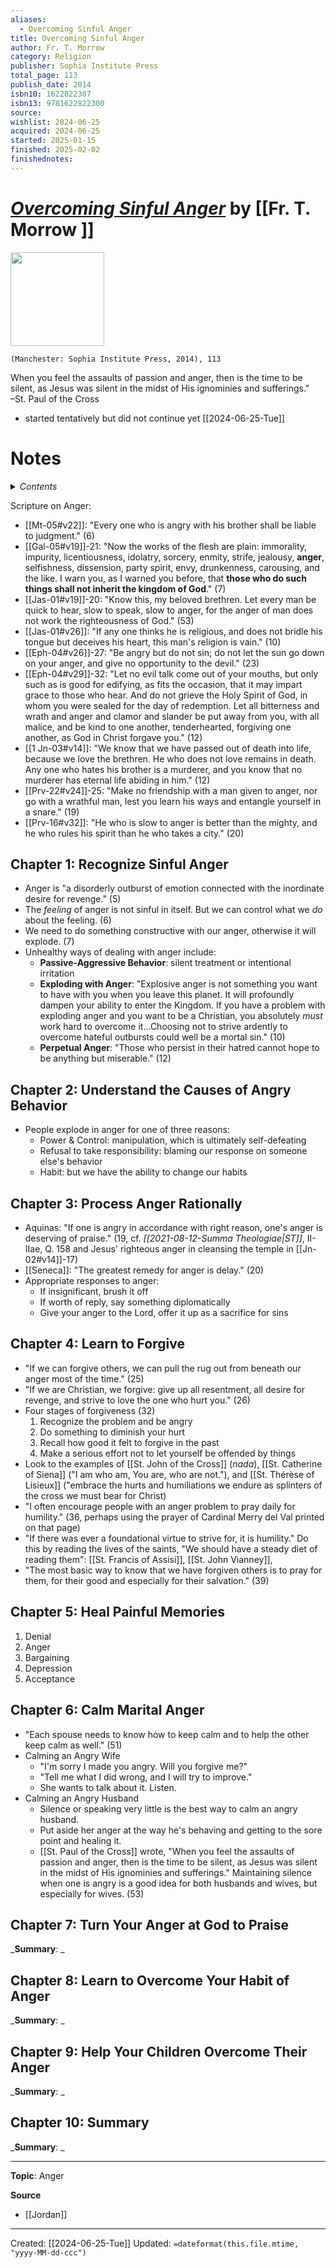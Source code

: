 ```yaml
---
aliases:
  - Overcoming Sinful Anger
title: Overcoming Sinful Anger
author: Fr. T. Morrow
category: Religion
publisher: Sophia Institute Press
total_page: 113
publish_date: 2014
isbn10: 1622822307
isbn13: 9781622822300
source: 
wishlist: 2024-06-25
acquired: 2024-06-25
started: 2025-01-15
finished: 2025-02-02
finishednotes:
---
```

# *[Overcoming Sinful Anger](https://sophiainstitute.com/product/overcoming-sinful-anger/)* by [[Fr. T. Morrow ]]

<img src="https://sophiainstitute.com/wp-content/uploads/2023/02/16757372698241-21193.jpeg" width=150>

`(Manchester: Sophia Institute Press, 2014), 113`

<div class="note"> <p>When you feel the assaults of passion and anger, then is the time to be silent, as Jesus was silent in the midst of His ignominies and sufferings."<br>–St. Paul of the Cross</p> </div> 

- started tentatively but did not continue yet [[2024-06-25-Tue]]


# Notes

<details>
 <summary><i>Contents</i></summary>
<!-- MarkdownTOC autolink="true" -->

<!-- /MarkdownTOC -->
</details>

Scripture on Anger:
- [[Mt-05#v22]]: "Every one who is angry with his brother shall be liable to judgment." (6)
- [[Gal-05#v19]]-21: "Now the works of the flesh are plain: immorality, impurity, licentiousness, idolatry, sorcery, enmity, strife, jealousy, **anger**, selfishness, dissension, party spirit, envy, drunkenness, carousing, and the like. I warn you, as I warned you before, that **those who do such things shall not inherit the kingdom of God**." (7)
- [[Jas-01#v19]]-20: "Know this, my beloved brethren. Let every man be quick to hear, slow to speak, slow to anger, for the anger of man does not work the righteousness of God." (53)
- [[Jas-01#v26]]: "If any one thinks he is religious, and does not bridle his tongue but deceives his heart, this man's religion is vain." (10)
- [[Eph-04#v26]]-27: "Be angry but do not sin; do not let the sun go down on your anger, and give no opportunity to the devil." (23)
- [[Eph-04#v29]]-32: "Let no evil talk come out of your mouths, but only such as is good for edifying, as fits the occasion, that it may impart grace to those who hear. And do not grieve the Holy Spirit of God, in whom you were sealed for the day of redemption. Let all bitterness and wrath and anger and clamor and slander be put away from you, with all malice, and be kind to one another, tenderhearted, forgiving one another, as God in Christ forgave you." (12)
- [[1 Jn-03#v14]]: "We know that we have passed out of death into life, because we love the brethren. He who does not love remains in death. Any one who hates his brother is a murderer, and you know that no murderer has eternal life abiding in him." (12)
- [[Prv-22#v24]]-25: "Make no friendship with a man given to anger, nor go with a wrathful man, lest you learn his ways and entangle yourself in a snare." (19)
- [[Prv-16#v32]]: "He who is slow to anger is better than the mighty, and he who rules his spirit than he who takes a city." (20)

## Chapter 1: Recognize Sinful Anger
- Anger is "a disorderly outburst of emotion connected with the inordinate desire for revenge." (5)
- The *feeling* of anger is not sinful in itself. But we can control what we *do* about the feeling. (6)
- We need to do something constructive with our anger, otherwise it will explode. (7)
- Unhealthy ways of dealing with anger include:
	- **Passive-Aggressive Behavior**: silent treatment or intentional irritation
	- **Exploding with Anger**: "Explosive anger is not something you want to have with you when you leave this planet. It will profoundly dampen your ability to enter the Kingdom. If you have a problem with exploding anger and you want to be a Christian, you absolutely *must* work hard to overcome it...Choosing not to strive ardently to overcome hateful outbursts could well be a mortal sin." (10)
	- **Perpetual Anger**: "Those who persist in their hatred cannot hope to be anything but miserable." (12)


## Chapter 2: Understand the Causes of Angry Behavior
- People explode in anger for one of three reasons:
	- Power & Control: manipulation, which is ultimately self-defeating
	- Refusal to take responsibility: blaming our response on someone else's behavior 
	- Habit: but we have the ability to change our habits 


## Chapter 3: Process Anger Rationally
- Aquinas: "If one is angry in accordance with right reason, one's anger is deserving of praise." (19, cf. *[[2021-08-12-Summa Theologiae|ST]]*, II-IIae, Q. 158 and Jesus' righteous anger in cleansing the temple in [[Jn-02#v14]]-17)
- [[Seneca]]: "The greatest remedy for anger is delay." (20)
- Appropriate responses to anger: 
	- If insignificant, brush it off 
	- If worth of reply, say something diplomatically 
	- Give your anger to the Lord, offer it up as a sacrifice for sins


## Chapter 4: Learn to Forgive
- "If we can forgive others, we can pull the rug out from beneath our anger most of the time." (25)
- "If we are Christian, we forgive: give up all resentment, all desire for revenge, and strive to love the one who hurt you." (26)
- Four stages of forgiveness (32)
	1. Recognize the problem and be angry 
	2. Do something to diminish your hurt 
	3. Recall how good it felt to forgive in the past 
	4. Make a serious effort not to let yourself be offended by things 
- Look to the examples of [[St. John of the Cross]] (*nada*), [[St. Catherine of Siena]] ("I am who am, You are, who are not."), and [[St. Thérèse of Lisieux]] ("embrace the hurts and humiliations we endure as splinters of the cross we must bear for Christ)
- "I often encourage people with an anger problem to pray daily for humility." (36, perhaps using the prayer of Cardinal Merry del Val printed on that page)
- "If there was ever a foundational virtue to strive for, it is humility." Do this by reading the lives of the saints, "We should have a steady diet of reading them": [[St. Francis of Assisi]], [[St. John Vianney]], 
- "The most basic way to know that we have forgiven others is to pray for them, for their good and especially for their salvation." (39)


## Chapter 5: Heal Painful Memories
1. Denial
2. Anger
3. Bargaining
4. Depression
5. Acceptance


## Chapter 6: Calm Marital Anger
- "Each spouse needs to know how to keep calm and to help the other keep calm as well." (51)
- Calming an Angry Wife 
	- "I'm sorry I made you angry. Will you forgive me?"
	- "Tell me what I did wrong, and I will try to improve." 
	- She wants to talk about it. Listen.
- Calming an Angry Husband
	- Silence or speaking very little is the best way to calm an angry husband.
	- Put aside her anger at the way he's behaving and getting to the sore point and healing it. 
	- [[St. Paul of the Cross]] wrote, "When you feel the assaults of passion and anger, then is the time to be silent, as Jesus was silent in the midst of His ignominies and sufferings." Maintaining silence when one is angry is a good idea for both husbands and wives, but especially for wives. (53)

## Chapter 7: Turn Your Anger at God to Praise
_**Summary**: _



## Chapter 8: Learn to Overcome Your Habit of Anger
_**Summary**: _



## Chapter 9: Help Your Children Overcome Their Anger
_**Summary**: _



## Chapter 10: Summary
_**Summary**: _


--- 
**Topic**: Anger

**Source**
- [[Jordan]]

---
Created: [[2024-06-25-Tue]]
Updated: `=dateformat(this.file.mtime, "yyyy-MM-dd-ccc")`